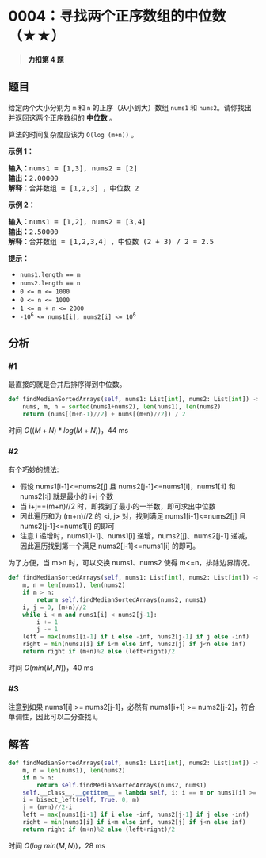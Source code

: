 # 0004：寻找两个正序数组的中位数（★★）


> <u>**[力扣第 4 题](https://leetcode.cn/problems/median-of-two-sorted-arrays/)**</u>

## 题目

<p>给定两个大小分别为 <code>m</code> 和 <code>n</code> 的正序（从小到大）数组 <code>nums1</code> 和 <code>nums2</code>。请你找出并返回这两个正序数组的 <strong>中位数</strong> 。</p>

<p>算法的时间复杂度应该为 <code>O(log (m+n))</code> 。</p>



<p><strong>示例 1：</strong></p>

<pre>
<strong>输入：</strong>nums1 = [1,3], nums2 = [2]
<strong>输出：</strong>2.00000
<strong>解释：</strong>合并数组 = [1,2,3] ，中位数 2
</pre>

<p><strong>示例 2：</strong></p>

<pre>
<strong>输入：</strong>nums1 = [1,2], nums2 = [3,4]
<strong>输出：</strong>2.50000
<strong>解释：</strong>合并数组 = [1,2,3,4] ，中位数 (2 + 3) / 2 = 2.5
</pre>





<p><strong>提示：</strong></p>

<ul>
<li><code>nums1.length == m</code></li>
<li><code>nums2.length == n</code></li>
<li><code>0 &lt;= m &lt;= 1000</code></li>
<li><code>0 &lt;= n &lt;= 1000</code></li>
<li><code>1 &lt;= m + n &lt;= 2000</code></li>
<li><code>-10<sup>6</sup> &lt;= nums1[i], nums2[i] &lt;= 10<sup>6</sup></code></li>
</ul>


## 分析

### #1

最直接的就是合并后排序得到中位数。

```python
def findMedianSortedArrays(self, nums1: List[int], nums2: List[int]) -> float:
	nums, m, n = sorted(nums1+nums2), len(nums1), len(nums2)
	return (nums[(m+n-1)//2] + nums[(m+n)//2]) / 2
```
时间 $O((M+N)*log(M+N))$，44 ms

### #2

有个巧妙的想法:
- 假设 nums1[i-1]<=nums2[j] 且 nums2[j-1]<=nums1[i]，nums1[:i] 和 nums2[:j] 就是最小的 i+j 个数
- 当 i+j==(m+n)//2 时，即找到了最小的一半数，即可求出中位数
- 因此遍历和为 (m+n)//2 的  <i, j> 对，找到满足 nums1[i-1]<=nums2[j] 且 nums2[j-1]<=nums1[i] 的即可
- 注意 i 递增时，nums1[i-1]、nums1[i] 递增，nums2[j]、nums2[j-1] 递减，因此遍历找到第一个满足 nums2[j-1]<=nums1[i] 的即可。

为了方便，当 m>n 时，可以交换 nums1、nums2 使得 m<=n，排除边界情况。


```python
def findMedianSortedArrays(self, nums1: List[int], nums2: List[int]) -> float:
    m, n = len(nums1), len(nums2)
    if m > n:
        return self.findMedianSortedArrays(nums2, nums1)
    i, j = 0, (m+n)//2
    while i < m and nums1[i] < nums2[j-1]:
        i += 1
        j -= 1
    left = max(nums1[i-1] if i else -inf, nums2[j-1] if j else -inf)
    right = min(nums1[i] if i<m else inf, nums2[j] if j<n else inf)
    return right if (m+n)%2 else (left+right)/2
```
时间 $O(min(M,N))$，40 ms

### #3

注意到如果 nums1[i] >= nums2[j-1]，必然有 nums1[i+1] >= nums2[j-2]，符合单调性，因此可以二分查找 i。

## 解答

```python
def findMedianSortedArrays(self, nums1: List[int], nums2: List[int]) -> float:
    m, n = len(nums1), len(nums2)
    if m > n:
        return self.findMedianSortedArrays(nums2, nums1)
    self.__class__.__getitem__ = lambda self, i: i == m or nums1[i] >= nums2[(m+n)//2-i-1]
    i = bisect_left(self, True, 0, m)
    j = (m+n)//2-i
    left = max(nums1[i-1] if i else -inf, nums2[j-1] if j else -inf)
    right = min(nums1[i] if i<m else inf, nums2[j] if j<n else inf)
    return right if (m+n)%2 else (left+right)/2
```
时间 $O(log \ min(M,N))$，28 ms


